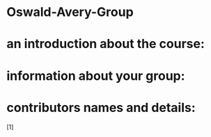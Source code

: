# Oswald-Avery-Group

# an introduction about the course:

# information about your group:


# contributors names and details: 
[1] 

